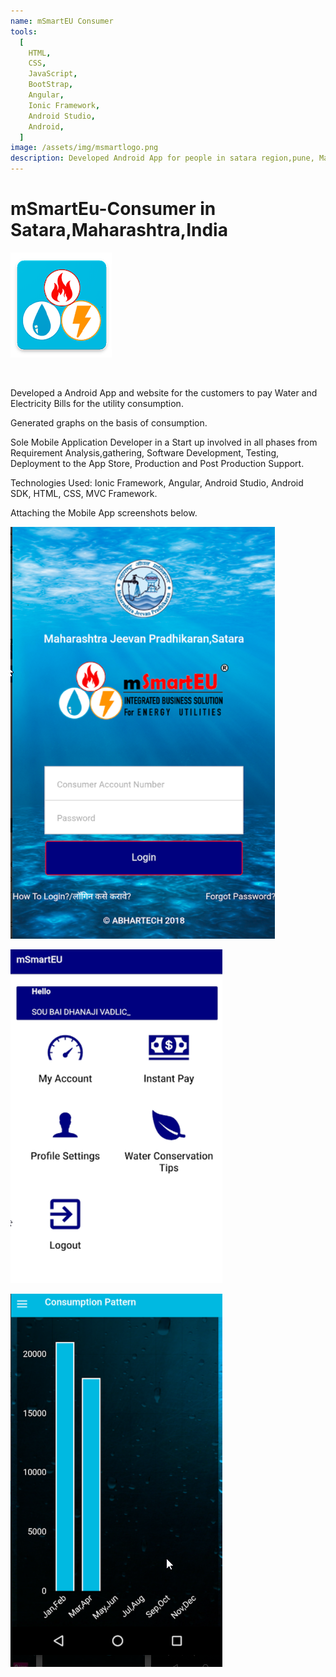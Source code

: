 ```yaml
---
name: mSmartEU Consumer
tools:
  [
    HTML,
    CSS,
    JavaScript,
    BootStrap,
    Angular,
    Ionic Framework,
    Android Studio,
    Android,
  ]
image: /assets/img/msmartlogo.png
description: Developed Android App for people in satara region,pune, Maharashtra to pay the Water and Electricity bills online through Website and Mobile.
---
```


# mSmartEu-Consumer in Satara,Maharashtra,India

![msmartlogo](/assets/img/msmartlogo.png)

<br>

Developed a Android App and website for the customers to pay Water and Electricity Bills for the utility consumption.

Generated graphs on the basis of consumption.

Sole Mobile Application Developer in a Start up involved in all phases from Requirement Analysis,gathering, Software Development, Testing, Deployment to the App Store, Production and Post Production Support.

Technologies Used: Ionic Framework, Angular, Android Studio, Android SDK, HTML, CSS, MVC Framework.

Attaching the Mobile App screenshots below.

![msmart](/assets/img/msmart.png)

![msmarteu](/assets/img/msmarteu.png)

![msmarteu2](/assets/img/msmarteu2.png)

<br>

<br>
